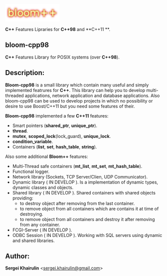 <img src=bloom++-logo.png>

**C\+\+** Features Lipraries for **C\+\+98** and **C\+\+11 **.

## bloom-cpp98
**C\+\+** Features Library for POSIX systems (over **C\+\+98**).

## Description:

**Bloom-cpp98** is a small library which contain many useful and simply
implemented featrures for **C\+\+**. This library can help you to develop
multi-threaded applications, network application and database 
applications. Also bloom-cpp98 can be used to develop projects in 
which no possibility or desire to use Boost/C++11 but you need some 
features of their.

**Bloom-cpp98** implemented a few **C\+\+11** features:
  - Smart pointers (**shared_ptr**, **unique_ptr**).
  - **thread**.
  - **mutex**, **scoped_lock**(lock_guard), **unique_lock**.
  - **condition_variable**.
  - Containers (**list**, **set**, **hash_table**, **string**).

Also some additional **Bloom\+\+** features:
  - Multi-Thread safe containers (**mt_list**, **mt_set**, **mt_hash_table**).
  - Functional logger.
  - Network library (Sockets, TCP Server/Clien, UDP Communicator).
  - Dynamic library ( IN DEVELOP ).
    Is a implementation of dynamic types, dynamic classes and objects.
  - Shared library ( IN DEVELOP ).
      Shared containers with shared objects providing:
      - to destroy object after removing from the last container.
      - to remove object from all containers which are contains it
      at time of destroying.
      - to remove object from all containers and destroy it after
      removing from any container.
  - FCGI-Server ( IN DEVELOP ).
  - ODBC Session ( IN DEVELOP ).
    Working with SQL servers using dynamic and shared libraries.

## Author:

**Sergei Khairulin** \<sergei.khairulin@gmail.com\>

  
